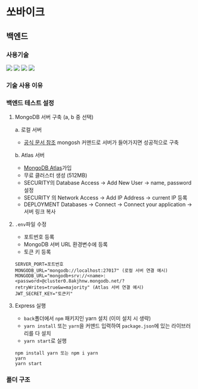 # 쏘바이크

## 백엔드

### 사용기술
<div> 
  <img src="https://img.shields.io/badge/javascript-F7DF1E?style=for-the-badge&logo=javascript&logoColor=black">
  <img src="https://img.shields.io/badge/node.js-339933?style=for-the-badge&logo=Node.js&logoColor=white">
  <img src="https://img.shields.io/badge/express-000000?style=for-the-badge&logo=express&logoColor=white">
  <img src="https://img.shields.io/badge/mongoDB-47A248?style=for-the-badge&logo=MongoDB&logoColor=white">
</div>

### 기술 사용 이유

### 백엔드 테스트 설정

1. MongoDB 서버 구축 (a, b 중 선택)
    
   a. 로컬 서버

      - [공식 문서 참조](https://www.mongodb.com/docs/manual/tutorial/install-mongodb-on-ubuntu/) mongosh 커맨드로 서버가 들어가지면 성공적으로 구축

   b. Atlas 서버
      - [MongoDB Atlas](https://www.mongodb.com/atlas)가입
      - 무료 클러스터 생성 (512MB)
      - SECURITY의 Database Access -> Add New User -> name, password 설정
      - SECURITY 의 Network Access -> Add IP Address -> current IP 등록
      - DEPLOYMENT Databases -> Connect -> Connect your application -> 서버 링크 복사
 
2. `.env`파일 수정
   - 포트번호 등록
   - MongoDB 서버 URL 환경변수에 등록
   - 토큰 키 등록
    ```
    SERVER_PORT=포트번호
    MONGODB_URL="mongodb://localhost:27017" (로컬 서버 연결 예시)
    MONGODB_URL="mongodb+srv://<name>:<password>@cluster0.8akjhnw.mongodb.net/?retryWrites=true&w=majority" (Atlas 서버 연결 예시)
    JWT_SECRET_KEY="토큰키"
    ```

3. Express 실행
   - `back`폴더에서 `npm` 패키지인 yarn 설치 (이미 설치 시 생략)
   - `yarn install` 또는 `yarn`을 커맨드 입력하여 `package.json`에 있는 라이브러리를 다 설치
   - `yarn start`로 실행
   ```
   npm install yarn 또는 npm i yarn
   yarn
   yarn start
   ```
### 폴더 구조

